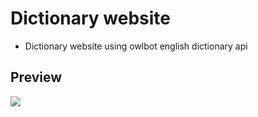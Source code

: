 # Dictionary website
<ul>
  <li>Dictionary website using owlbot english dictionary api</li>
</ul>

<h2>Preview</h2>
  <img src="https://user-images.githubusercontent.com/91461938/206952703-a7b6c7d0-e956-478a-93bb-9ccedb691104.gif">

